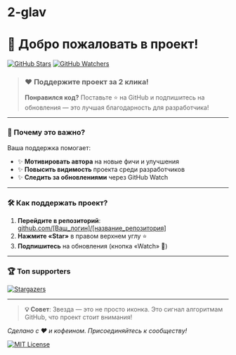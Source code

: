 # 2-glav
# 🚀 Добро пожаловать в проект!

[![GitHub Stars](https://img.shields.io/github/stars/[aivaz2007aizilagmail]/[2-glav]?style=for-the-badge&logo=github&color=yellow)](https://github.com/[Ваш_логин]/[2-glav]/stargazers)
[![GitHub Watchers](https://img.shields.io/github/watchers/[aivaz2007aizilagmail]/[2-glav]?style=for-the-badge&logo=github&color=blue)](https://github.com/[aivaz2007aizilagmail]/[2-glav]/subscriptions)

> ### ❤️ Поддержите проект за 2 клика!
> **Понравился код?** Поставьте ⭐ на GitHub и подпишитесь на обновления — это лучшая благодарность для разработчика!

---

### 🌟 Почему это важно?
Ваша поддержка помогает:
- ✨ **Мотивировать автора** на новые фичи и улучшения
- ✨ **Повысить видимость** проекта среди разработчиков
- ✨ **Следить за обновлениями** через GitHub Watch

---

### 🛠️ Как поддержать проект?
1. **Перейдите в репозиторий**:  
   [github.com/[Ваш_логин]/[название_репозитория]](https://github.com/[Ваш_логин]/[название_репозитория])
2. **Нажмите «Star»** в правом верхнем углу ⭐
3. **Подпишитесь** на обновления (кнопка «Watch» 👀)

---

### 🏆 Топ supporters
[![Stargazers](https://contrib.rocks/image?repo=[aivaz2007aizilagmail]/[2-glav])](https://github.com/[aivaz2007aizilagmail]/[2-glav]/graphs/contributors)

---

> **💡 Совет**: Звезда — это не просто иконка. Это сигнал алгоритмам GitHub, что проект стоит внимания!

*Сделано с ❤️ и кофеином. Присоединяйтесь к сообществу!*  

[![MIT License](https://img.shields.io/badge/License-MIT-green.svg)](https://choosealicense.com/licenses/mit/)

